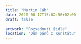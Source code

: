 ```yaml
---
title: "Martin Cáb"
date: 2020-08-17T15:02:56+02:00
draft: false

artwork: "Rozsednutí židle"
location: "Dům pánů z Kunštátu"
---
```

